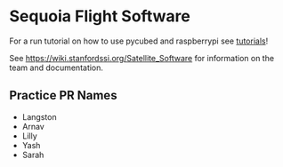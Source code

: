 # Sequoia Flight Software
For a run tutorial on how to use pycubed and raspberrypi see [tutorials](./tutorials)!

See <https://wiki.stanfordssi.org/Satellite_Software> for information on the team and documentation.
## Practice PR Names
- Langston
- Arnav
- Lilly
- Yash
- Sarah
